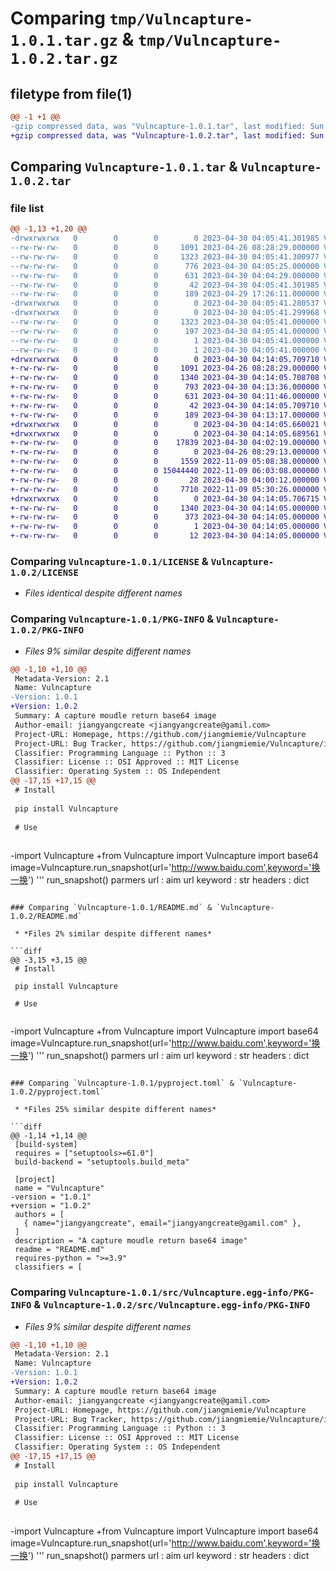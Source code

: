 # Comparing `tmp/Vulncapture-1.0.1.tar.gz` & `tmp/Vulncapture-1.0.2.tar.gz`

## filetype from file(1)

```diff
@@ -1 +1 @@
-gzip compressed data, was "Vulncapture-1.0.1.tar", last modified: Sun Apr 30 04:05:41 2023, max compression
+gzip compressed data, was "Vulncapture-1.0.2.tar", last modified: Sun Apr 30 04:14:05 2023, max compression
```

## Comparing `Vulncapture-1.0.1.tar` & `Vulncapture-1.0.2.tar`

### file list

```diff
@@ -1,13 +1,20 @@
-drwxrwxrwx   0        0        0        0 2023-04-30 04:05:41.301985 Vulncapture-1.0.1/
--rw-rw-rw-   0        0        0     1091 2023-04-26 08:28:29.000000 Vulncapture-1.0.1/LICENSE
--rw-rw-rw-   0        0        0     1323 2023-04-30 04:05:41.300977 Vulncapture-1.0.1/PKG-INFO
--rw-rw-rw-   0        0        0      776 2023-04-30 04:05:25.000000 Vulncapture-1.0.1/README.md
--rw-rw-rw-   0        0        0      631 2023-04-30 04:04:29.000000 Vulncapture-1.0.1/pyproject.toml
--rw-rw-rw-   0        0        0       42 2023-04-30 04:05:41.301985 Vulncapture-1.0.1/setup.cfg
--rw-rw-rw-   0        0        0      189 2023-04-29 17:26:11.000000 Vulncapture-1.0.1/setup.py
-drwxrwxrwx   0        0        0        0 2023-04-30 04:05:41.280537 Vulncapture-1.0.1/src/
-drwxrwxrwx   0        0        0        0 2023-04-30 04:05:41.299968 Vulncapture-1.0.1/src/Vulncapture.egg-info/
--rw-rw-rw-   0        0        0     1323 2023-04-30 04:05:41.000000 Vulncapture-1.0.1/src/Vulncapture.egg-info/PKG-INFO
--rw-rw-rw-   0        0        0      197 2023-04-30 04:05:41.000000 Vulncapture-1.0.1/src/Vulncapture.egg-info/SOURCES.txt
--rw-rw-rw-   0        0        0        1 2023-04-30 04:05:41.000000 Vulncapture-1.0.1/src/Vulncapture.egg-info/dependency_links.txt
--rw-rw-rw-   0        0        0        1 2023-04-30 04:05:41.000000 Vulncapture-1.0.1/src/Vulncapture.egg-info/top_level.txt
+drwxrwxrwx   0        0        0        0 2023-04-30 04:14:05.709710 Vulncapture-1.0.2/
+-rw-rw-rw-   0        0        0     1091 2023-04-26 08:28:29.000000 Vulncapture-1.0.2/LICENSE
+-rw-rw-rw-   0        0        0     1340 2023-04-30 04:14:05.708708 Vulncapture-1.0.2/PKG-INFO
+-rw-rw-rw-   0        0        0      793 2023-04-30 04:13:36.000000 Vulncapture-1.0.2/README.md
+-rw-rw-rw-   0        0        0      631 2023-04-30 04:11:46.000000 Vulncapture-1.0.2/pyproject.toml
+-rw-rw-rw-   0        0        0       42 2023-04-30 04:14:05.709710 Vulncapture-1.0.2/setup.cfg
+-rw-rw-rw-   0        0        0      189 2023-04-30 04:13:17.000000 Vulncapture-1.0.2/setup.py
+drwxrwxrwx   0        0        0        0 2023-04-30 04:14:05.660021 Vulncapture-1.0.2/src/
+drwxrwxrwx   0        0        0        0 2023-04-30 04:14:05.689561 Vulncapture-1.0.2/src/Vulncapture/
+-rw-rw-rw-   0        0        0    17839 2023-04-30 04:02:19.000000 Vulncapture-1.0.2/src/Vulncapture/Vulncapture.py
+-rw-rw-rw-   0        0        0        0 2023-04-26 08:29:13.000000 Vulncapture-1.0.2/src/Vulncapture/__init__.py
+-rw-rw-rw-   0        0        0     1559 2022-11-09 05:08:38.000000 Vulncapture-1.0.2/src/Vulncapture/dialogui.png
+-rw-rw-rw-   0        0        0 15044440 2022-11-09 06:03:08.000000 Vulncapture-1.0.2/src/Vulncapture/mshei.ttf
+-rw-rw-rw-   0        0        0       28 2023-04-30 04:00:12.000000 Vulncapture-1.0.2/src/Vulncapture/requirements.txt
+-rw-rw-rw-   0        0        0     7710 2022-11-09 05:30:26.000000 Vulncapture-1.0.2/src/Vulncapture/titlegui.png
+drwxrwxrwx   0        0        0        0 2023-04-30 04:14:05.706715 Vulncapture-1.0.2/src/Vulncapture.egg-info/
+-rw-rw-rw-   0        0        0     1340 2023-04-30 04:14:05.000000 Vulncapture-1.0.2/src/Vulncapture.egg-info/PKG-INFO
+-rw-rw-rw-   0        0        0      373 2023-04-30 04:14:05.000000 Vulncapture-1.0.2/src/Vulncapture.egg-info/SOURCES.txt
+-rw-rw-rw-   0        0        0        1 2023-04-30 04:14:05.000000 Vulncapture-1.0.2/src/Vulncapture.egg-info/dependency_links.txt
+-rw-rw-rw-   0        0        0       12 2023-04-30 04:14:05.000000 Vulncapture-1.0.2/src/Vulncapture.egg-info/top_level.txt
```

### Comparing `Vulncapture-1.0.1/LICENSE` & `Vulncapture-1.0.2/LICENSE`

 * *Files identical despite different names*

### Comparing `Vulncapture-1.0.1/PKG-INFO` & `Vulncapture-1.0.2/PKG-INFO`

 * *Files 9% similar despite different names*

```diff
@@ -1,10 +1,10 @@
 Metadata-Version: 2.1
 Name: Vulncapture
-Version: 1.0.1
+Version: 1.0.2
 Summary: A capture moudle return base64 image
 Author-email: jiangyangcreate <jiangyangcreate@gamil.com>
 Project-URL: Homepage, https://github.com/jiangmiemie/Vulncapture
 Project-URL: Bug Tracker, https://github.com/jiangmiemie/Vulncapture/issues
 Classifier: Programming Language :: Python :: 3
 Classifier: License :: OSI Approved :: MIT License
 Classifier: Operating System :: OS Independent
@@ -17,15 +17,15 @@
 # Install
 
 pip install Vulncapture
 
 # Use
 
 ```
-import Vulncapture
+from Vulncapture import Vulncapture
 import base64
 image=Vulncapture.run_snapshot(url='http://www.baidu.com',keyword='换一换')
 '''
 run_snapshot() parmers
 url : aim url
 keyword : str
 headers : dict
```

### Comparing `Vulncapture-1.0.1/README.md` & `Vulncapture-1.0.2/README.md`

 * *Files 2% similar despite different names*

```diff
@@ -3,15 +3,15 @@
 # Install
 
 pip install Vulncapture
 
 # Use
 
 ```
-import Vulncapture
+from Vulncapture import Vulncapture
 import base64
 image=Vulncapture.run_snapshot(url='http://www.baidu.com',keyword='换一换')
 '''
 run_snapshot() parmers
 url : aim url
 keyword : str
 headers : dict
```

### Comparing `Vulncapture-1.0.1/pyproject.toml` & `Vulncapture-1.0.2/pyproject.toml`

 * *Files 25% similar despite different names*

```diff
@@ -1,14 +1,14 @@
 [build-system]
 requires = ["setuptools>=61.0"]
 build-backend = "setuptools.build_meta"
 
 [project]
 name = "Vulncapture"
-version = "1.0.1"
+version = "1.0.2"
 authors = [
   { name="jiangyangcreate", email="jiangyangcreate@gamil.com" },
 ]
 description = "A capture moudle return base64 image"
 readme = "README.md"
 requires-python = ">=3.9"
 classifiers = [
```

### Comparing `Vulncapture-1.0.1/src/Vulncapture.egg-info/PKG-INFO` & `Vulncapture-1.0.2/src/Vulncapture.egg-info/PKG-INFO`

 * *Files 9% similar despite different names*

```diff
@@ -1,10 +1,10 @@
 Metadata-Version: 2.1
 Name: Vulncapture
-Version: 1.0.1
+Version: 1.0.2
 Summary: A capture moudle return base64 image
 Author-email: jiangyangcreate <jiangyangcreate@gamil.com>
 Project-URL: Homepage, https://github.com/jiangmiemie/Vulncapture
 Project-URL: Bug Tracker, https://github.com/jiangmiemie/Vulncapture/issues
 Classifier: Programming Language :: Python :: 3
 Classifier: License :: OSI Approved :: MIT License
 Classifier: Operating System :: OS Independent
@@ -17,15 +17,15 @@
 # Install
 
 pip install Vulncapture
 
 # Use
 
 ```
-import Vulncapture
+from Vulncapture import Vulncapture
 import base64
 image=Vulncapture.run_snapshot(url='http://www.baidu.com',keyword='换一换')
 '''
 run_snapshot() parmers
 url : aim url
 keyword : str
 headers : dict
```

